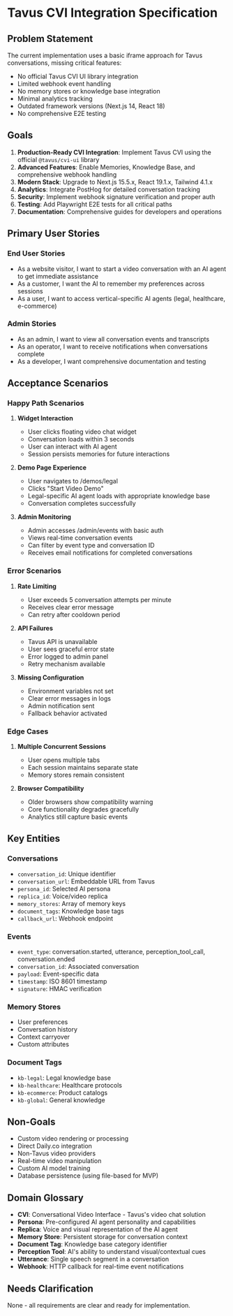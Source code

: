 # Tavus CVI Integration Specification

## Problem Statement

The current implementation uses a basic iframe approach for Tavus conversations, missing critical features:
- No official Tavus CVI UI library integration
- Limited webhook event handling
- No memory stores or knowledge base integration
- Minimal analytics tracking
- Outdated framework versions (Next.js 14, React 18)
- No comprehensive E2E testing

## Goals

1. **Production-Ready CVI Integration**: Implement Tavus CVI using the official `@tavus/cvi-ui` library
2. **Advanced Features**: Enable Memories, Knowledge Base, and comprehensive webhook handling
3. **Modern Stack**: Upgrade to Next.js 15.5.x, React 19.1.x, Tailwind 4.1.x
4. **Analytics**: Integrate PostHog for detailed conversation tracking
5. **Security**: Implement webhook signature verification and proper auth
6. **Testing**: Add Playwright E2E tests for all critical paths
7. **Documentation**: Comprehensive guides for developers and operations

## Primary User Stories

### End User Stories
- As a website visitor, I want to start a video conversation with an AI agent to get immediate assistance
- As a customer, I want the AI to remember my preferences across sessions
- As a user, I want to access vertical-specific AI agents (legal, healthcare, e-commerce)

### Admin Stories
- As an admin, I want to view all conversation events and transcripts
- As an operator, I want to receive notifications when conversations complete
- As a developer, I want comprehensive documentation and testing

## Acceptance Scenarios

### Happy Path Scenarios

1. **Widget Interaction**
   - User clicks floating video chat widget
   - Conversation loads within 3 seconds
   - User can interact with AI agent
   - Session persists memories for future interactions

2. **Demo Page Experience**
   - User navigates to /demos/legal
   - Clicks "Start Video Demo"
   - Legal-specific AI agent loads with appropriate knowledge base
   - Conversation completes successfully

3. **Admin Monitoring**
   - Admin accesses /admin/events with basic auth
   - Views real-time conversation events
   - Can filter by event type and conversation ID
   - Receives email notifications for completed conversations

### Error Scenarios

1. **Rate Limiting**
   - User exceeds 5 conversation attempts per minute
   - Receives clear error message
   - Can retry after cooldown period

2. **API Failures**
   - Tavus API is unavailable
   - User sees graceful error state
   - Error logged to admin panel
   - Retry mechanism available

3. **Missing Configuration**
   - Environment variables not set
   - Clear error messages in logs
   - Admin notification sent
   - Fallback behavior activated

### Edge Cases

1. **Multiple Concurrent Sessions**
   - User opens multiple tabs
   - Each session maintains separate state
   - Memory stores remain consistent

2. **Browser Compatibility**
   - Older browsers show compatibility warning
   - Core functionality degrades gracefully
   - Analytics still capture basic events

## Key Entities

### Conversations
- `conversation_id`: Unique identifier
- `conversation_url`: Embeddable URL from Tavus
- `persona_id`: Selected AI persona
- `replica_id`: Voice/video replica
- `memory_stores`: Array of memory keys
- `document_tags`: Knowledge base tags
- `callback_url`: Webhook endpoint

### Events
- `event_type`: conversation.started, utterance, perception_tool_call, conversation.ended
- `conversation_id`: Associated conversation
- `payload`: Event-specific data
- `timestamp`: ISO 8601 timestamp
- `signature`: HMAC verification

### Memory Stores
- User preferences
- Conversation history
- Context carryover
- Custom attributes

### Document Tags
- `kb-legal`: Legal knowledge base
- `kb-healthcare`: Healthcare protocols
- `kb-ecommerce`: Product catalogs
- `kb-global`: General knowledge

## Non-Goals

- Custom video rendering or processing
- Direct Daily.co integration
- Non-Tavus video providers
- Real-time video manipulation
- Custom AI model training
- Database persistence (using file-based for MVP)

## Domain Glossary

- **CVI**: Conversational Video Interface - Tavus's video chat solution
- **Persona**: Pre-configured AI agent personality and capabilities
- **Replica**: Voice and visual representation of the AI agent
- **Memory Store**: Persistent storage for conversation context
- **Document Tag**: Knowledge base category identifier
- **Perception Tool**: AI's ability to understand visual/contextual cues
- **Utterance**: Single speech segment in a conversation
- **Webhook**: HTTP callback for real-time event notifications

## Needs Clarification

None - all requirements are clear and ready for implementation.
